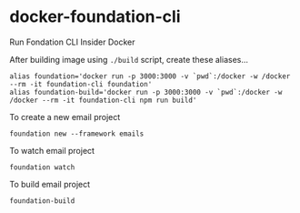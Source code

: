 # docker-foundation-cli
Run Fondation CLI Insider Docker

After building image using ```./build``` script, create these aliases...

```
alias foundation='docker run -p 3000:3000 -v `pwd`:/docker -w /docker --rm -it foundation-cli foundation'
alias foundation-build='docker run -p 3000:3000 -v `pwd`:/docker -w /docker --rm -it foundation-cli npm run build'
```

To create a new email project

```
foundation new --framework emails
```

To watch email project

```
foundation watch
```

To build email project

```
foundation-build
```
